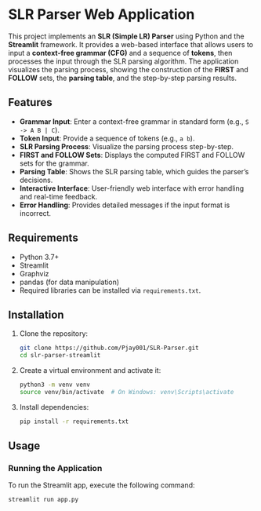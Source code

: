 # SLR Parser Web Application

This project implements an **SLR (Simple LR) Parser** using Python and the **Streamlit** framework. It provides a web-based interface that allows users to input a **context-free grammar (CFG)** and a sequence of **tokens**, then processes the input through the SLR parsing algorithm. The application visualizes the parsing process, showing the construction of the **FIRST** and **FOLLOW** sets, the **parsing table**, and the step-by-step parsing results.

## Features

- **Grammar Input**: Enter a context-free grammar in standard form (e.g., `S -> A B | C`).
- **Token Input**: Provide a sequence of tokens (e.g., `a b`).
- **SLR Parsing Process**: Visualize the parsing process step-by-step.
- **FIRST and FOLLOW Sets**: Displays the computed FIRST and FOLLOW sets for the grammar.
- **Parsing Table**: Shows the SLR parsing table, which guides the parser’s decisions.
- **Interactive Interface**: User-friendly web interface with error handling and real-time feedback.
- **Error Handling**: Provides detailed messages if the input format is incorrect.

## Requirements

- Python 3.7+
- Streamlit
- Graphviz
- pandas (for data manipulation)
- Required libraries can be installed via `requirements.txt`.

## Installation

1. Clone the repository:
    ```bash
    git clone https://github.com/Pjay001/SLR-Parser.git
    cd slr-parser-streamlit
    ```

2. Create a virtual environment and activate it:
    ```bash
    python3 -m venv venv
    source venv/bin/activate  # On Windows: venv\Scripts\activate
    ```

3. Install dependencies:
    ```bash
    pip install -r requirements.txt
    ```

## Usage

### Running the Application

To run the Streamlit app, execute the following command:

```bash
streamlit run app.py
